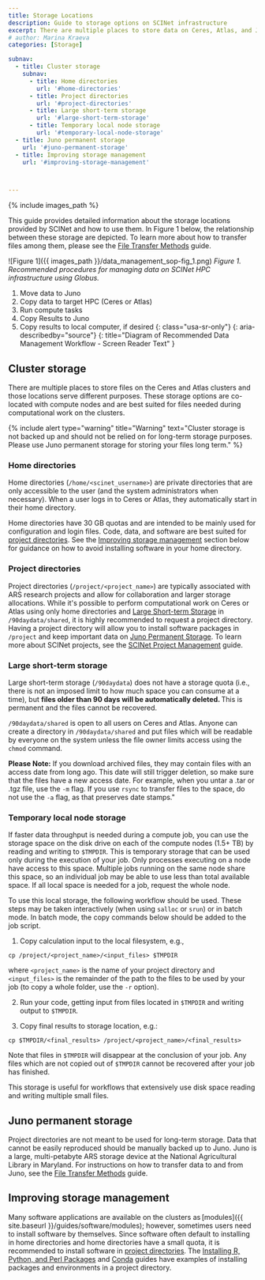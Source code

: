 ```yaml
---
title: Storage Locations
description: Guide to storage options on SCINet infrastructure
excerpt: There are multiple places to store data on Ceres, Atlas, and Juno that all serve different purposes. 
# author: Marina Kraeva
categories: [Storage]

subnav:
  - title: Cluster storage
    subnav:
      - title: Home directories
        url: '#home-directories'
      - title: Project directories
        url: '#project-directories'
      - title: Large short-term storage
        url: '#large-short-term-storage'
      - title: Temporary local node storage
        url: '#temporary-local-node-storage'
  - title: Juno permanent storage
    url: '#juno-permanent-storage'
  - title: Improving storage management
    url: '#improving-storage-management'



---
```


{% include images_path %}

This guide provides detailed information about the storage locations provided by SCINet and how to use them. <!--excerpt--> In Figure 1 below, the relationship between these storage are depicted. To learn more about how to transfer files among them, please see the [File Transfer Methods](/guides/data/transfer) guide.

![Figure 1]({{ images_path }}/data_management_sop-fig_1.png)
*Figure 1. Recommended procedures for managing data on SCINet HPC infrastructure using Globus.*

1. Move data to Juno
1. Copy data to target HPC (Ceres or Atlas)
1. Run compute tasks
1. Copy Results to Juno
1. Copy results to local computer, if desired
{: class="usa-sr-only"}
{: aria-describedby="source"}
{: title="Diagram of Recommended Data Management Workflow - Screen Reader Text" } 


## Cluster storage

There are multiple places to store files on the Ceres and Atlas clusters and those locations serve different purposes. These storage options are co-located with compute nodes and are best suited for files needed during computational work on the clusters. 

{% include alert type="warning" title="Warning" text="Cluster storage is not backed up and should not be relied on for long-term storage purposes. Please use Juno permanent storage for storing your files long term." %}

### Home directories  

Home directories (`/home/<scinet_username>`) are private directories that are only accessible to the user (and the system administrators when necessary). When a user logs in to Ceres or Atlas, they automatically start in their home directory. 

Home directories have 30 GB quotas and are intended to be mainly used for configuration and login files. Code, data, and software are best suited for [project directories](#project-directories). See the [Improving storage management](#improving-storage-management) section below for guidance on how to avoid installing software in your home directory.  

### Project directories

Project directories (`/project/<project_name>`) are typically associated with ARS research projects and allow for collaboration and larger storage allocations. While it's possible to perform computational work on Ceres or Atlas using only home directories and [Large Short-term Storage](#large-short-term-storage) in `/90daydata/shared`, it is highly recommended to request a project directory. Having a project directory will allow you to install software packages in `/project` and keep important data on [Juno Permanent Storage](#juno-permanent-storage). To learn more about SCINet projects, see the [SCINet Project Management](/guides/data/project-management) guide.

### Large short-term storage

Large short-term storage (`/90daydata`) does not have a storage quota (i.e., there is not an imposed limit to how much space you can consume at a time), but **files older than 90 days will be automatically deleted.** This is permanent and the files cannot be recovered. 

`/90daydata/shared` is open to all users on Ceres and Atlas. Anyone can create a directory in `/90daydata/shared` and put files which will be readable by everyone on the system unless the file owner limits access using the `chmod` command. 

**Please Note:** If you download archived files, they may contain files with an access date from long ago. This date will still trigger deletion, so make sure that the files have a new access date. For example, when you untar a .tar or .tgz file, use the `-m` flag. If you use `rsync` to transfer files to the space, do not use the `-a` flag, as that preserves date stamps."

### Temporary local node storage

If faster data throughput is needed during a compute job, you can use the storage space on the disk drive on each of the compute nodes (1.5+ TB) by reading and writing to `$TMPDIR`. This is temporary storage that can be used only during the execution of your job. Only processes executing on a node have access to this space.  Multiple jobs running on the same node share this space, so an individual job may be able to use less than total available space. If all local space is needed for a job, request the whole node.

To use this local storage, the following workflow should be used.  These steps may be taken interactively (when using `salloc` or `srun`) or in batch mode. In batch mode, the copy commands below should be added to the job script.

1.	Copy calculation input to the local filesystem, e.g., 
```
cp /project/<project_name>/<input_files> $TMPDIR
``` 
where `<project_name>` is the name of your project directory and `<input_files>` is the remainder of the path to the files to be used by your job (to copy a whole folder, use the `-r` option).

2.	Run your code, getting input from files located in `$TMPDIR` and writing output to `$TMPDIR`.

3.	Copy final results to storage location, e.g.:
```
cp $TMPDIR/<final_results> /project/<project_name>/<final_results>
```

Note that files in `$TMPDIR` will disappear at the conclusion of your job.  Any files which are not copied out of `$TMPDIR` cannot be recovered after your job has finished.

This storage is useful for workflows that extensively use disk space reading and writing multiple small files.

## Juno permanent storage

Project directories are not meant to be used for long-term storage. Data that cannot be easily reproduced should be manually backed up to Juno. Juno is a large, multi-petabyte ARS storage device at the National Agricultural Library in Maryland. For instructions on how to transfer data to and from Juno, see the [File Transfer Methods](/guides/data/transfer) guide.

## Improving storage management 

Many software applications are available on the clusters as [modules]({{ site.baseurl }}/guides/software/modules); however, sometimes users need to install software by themselves. Since software often default to installing in home directories and home directories have a small quota, it is recommended to install software in [project directories](#project-directories). The [Installing R, Python, and Perl Packages](/guides/software/r-perl-python) and [Conda](/guides/software/conda#example-2-installing-tensorflow-into-a-project-directory) guides have examples of installing packages and environments in a project directory.